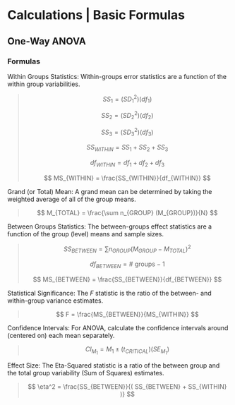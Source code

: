 # Calculations | Basic Formulas

## One-Way ANOVA

### Formulas

Within Groups Statistics: Within-groups error statistics are a function of the within group variabilities.

> $$ SS_1 = ( SD_1^2 ) ( df_1 ) $$
>
> $$ SS_2 = ( SD_2^2 ) ( df_2 ) $$
>
> $$ SS_3 = ( SD_3^2 ) ( df_3) $$
>
> $$ SS_{WITHIN} = SS_1 + SS_2 + SS_3 $$
>
> $$ df_{WITHIN} = df_1 + df_2 + df_3 $$
>
> $$ MS_{WITHIN} = \frac{SS_{WITHIN}}{df_{WITHIN}} $$

Grand (or Total) Mean: A grand mean can be determined by taking the weighted average of all of the group means.

> $$ M_{TOTAL} = \frac{\sum n_{GROUP} (M_{GROUP})}{N} $$

Between Groups Statistics: The between-groups effect statistics are a function of the group (level) means and sample sizes.

> $$ SS_{BETWEEN} = \sum n_{GROUP} (M_{GROUP} - M_{TOTAL})^2 $$
>
> $$ df_{BETWEEN} = \text{# groups} − 1 $$
>
> $$ MS_{BETWEEN} = \frac{SS_{BETWEEN}}{df_{BETWEEN}} $$

Statistical Significance: The *F* statistic is the ratio of the between- and within-group variance estimates. 

> $$ F = \frac{MS_{BETWEEN}}{MS_{WITHIN}} $$

Confidence Intervals: For ANOVA, calculate the confidence intervals around (centered on) each mean separately.

> $$ CI_{M_1} = M_1 \pm (t_{CRITICAL}) (SE_{M_1}) $$

Effect Size: The Eta-Squared statistic is a ratio of the between group and the total group variability (Sum of Squares) estimates.

> $$ \eta^2 = \frac{SS_{BETWEEN}}{( SS_{BETWEEN} + SS_{WITHIN} )} $$
